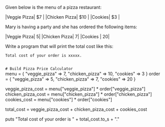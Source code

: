 Given below is the
menu of a pizza restaurant:

|Veggie Pizza| $7 |
|Chicken Pizza| $10 |
|Cookies| $3 |

Mary is having a party
and
she has ordered the following
items:

|Veggie Pizza| 5|
|Chicken Pizza| 7|
|Cookies | 20|

Write a program that will
print the total cost like this:

```
Total cost of your order is xxxxx.
```

<codeblock language="ruby" type="exercise" testMode="fixedInput">
<code>
# Build Pizza Price Calculator
</code>

<solution>
menu = { "veggie_pizza" => 7, "chicken_pizza" => 10, "cookies" => 3 }
order = { "veggie_pizza" => 5, "chicken_pizza" => 7, "cookies" => 20 }

veggie_pizza_cost = menu["veggie_pizza"] * order["veggie_pizza"]
chicken_pizza_cost = menu["chicken_pizza"] * order["chicken_pizza"]
cookies_cost = menu["cookies"] * order["cookies"]

total_cost = veggie_pizza_cost + chicken_pizza_cost + cookies_cost

puts "Total cost of your order is " + total_cost.to_s + "."
</solution>
</codeblock>